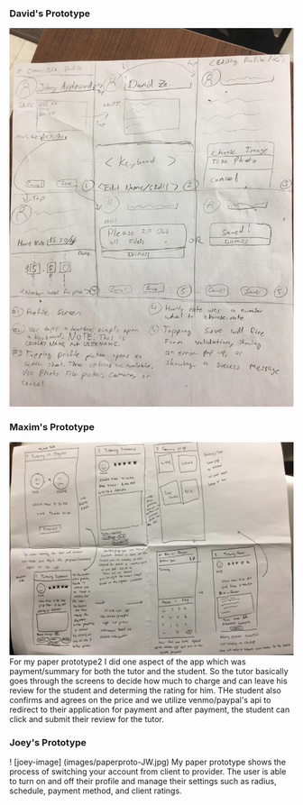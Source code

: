 
### David's Prototype
![david-image](images/paperprot2-david.jpg)

### Maxim's Prototype
![max-image](images/paperprot2-max.jpg)
For my paper prototype2 I did one aspect of the app which was payment/summary for both the tutor and the student. So the tutor basically goes through the screens to decide how much to charge and can leave his review for the student and determing the rating for him. THe student also confirms and agrees on the price and we utilize venmo/paypal's api to redirect to their application for payment and after payment, the student can click and submit their review for the tutor.

 ### Joey's Prototype
 ! [joey-image] (images/paperproto-JW.jpg)
 My paper prototype shows the process of switching your account from client to provider. The user is able to turn on and off their profile and manage their settings such as radius, schedule, payment method, and client ratings.
